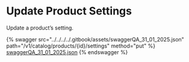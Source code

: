 # Update Product Settings

Update a product’s setting.

{% swagger src="../../../../.gitbook/assets/swaggerQA_31_01_2025.json" path="/v1/catalog/products/{id}/settings" method="put" %}
[swaggerQA_31_01_2025.json](../../../../.gitbook/assets/swaggerQA_31_01_2025.json)
{% endswagger %}
